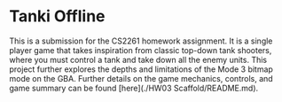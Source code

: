 # Tanki Offline

This is a submission for the CS2261 homework assignment. It is a single player game that takes inspiration from classic top-down tank shooters, where you must control a tank and take down all the enemy units. This project further explores the depths and limitations of the Mode 3 bitmap mode on the GBA. Further details on the game mechanics, controls, and game summary can be found [here](./HW03 Scaffold/README.md).
